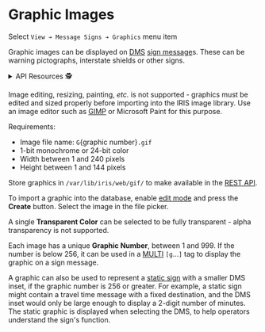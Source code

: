 # Graphic Images

Select `View ➔ Message Signs ➔ Graphics` menu item

Graphic images can be displayed on [DMS] [sign message]s.  These can be warning
pictographs, interstate shields or other signs.

<details>
<summary>API Resources 🕵️ </summary>

* `iris/api/graphic` (primary)
* `iris/gif/{name}.gif`

| Access  | Primary      |
|---------|--------------|
| 👁️  View | name, number |

</details>

Image editing, resizing, painting, *etc.* is not supported - graphics must be
edited and sized properly before importing into the IRIS image library.  Use an
image editor such as [GIMP] or Microsoft Paint for this purpose.

Requirements:

- Image file name: `G`{graphic number}`.gif`
- 1-bit monochrome or 24-bit color
- Width between 1 and 240 pixels
- Height between 1 and 144 pixels

Store graphics in `/var/lib/iris/web/gif/` to make available in the [REST API].

To import a graphic into the database, enable [edit mode] and press the
**Create** button.  Select the image in the file picker.

A single **Transparent Color** can be selected to be fully transparent - alpha
transparency is not supported. 

Each image has a unique **Graphic Number**, between 1 and 999.  If the number
is below 256, it can be used in a [MULTI] `[g`...`]` tag to display the graphic
on a sign message.

A graphic can also be used to represent a [static sign] with a smaller DMS
inset, if the graphic number is 256 or greater.  For example, a static sign
might contain a travel time message with a fixed destination, and the DMS inset
would only be large enough to display a 2-digit number of minutes.  The static
graphic is displayed when selecting the DMS, to help operators understand the
sign's function.


[DMS]: dms.html
[edit mode]: user_interface.html#edit-mode
[GIMP]: https://www.gimp.org/
[MULTI]: multi.html
[REST API]: rest_api.html
[sign message]: sign_message.html
[static sign]: dms.html#setup
